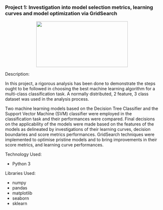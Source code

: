 
### Project 1: Investigation into model selection metrics, learning curves and model optimization via GridSearch

<p align="center">
    <img width="300" height="150"
         src="https://i.ibb.co/J7HDTC1/image.jpg">
</p>

Description:

In this project, a rigorous analysis has been done to demonstrate 
the steps ought to be followed in choosing the best machine 
learning algorithm for a multi-class classification task. A 
normally distributed, 2 feature, 3 class dataset was used in the 
analysis process.

Two machine learning models based on the Decision Tree Classifier 
and the Support Vector Machine (SVM) classifier were employed in 
the classification task and their performances were compared. 
Final decisions on the applicability of the models were made based 
on the features of the models as delineated by investigations of 
their learning curves, decision boundaries and score metrics 
performances. GridSearch techniques were implemented to optimise 
pristine models and to bring improvements in their score metrics, 
and learning curve performances.
  
  
  Technology Used:
  * Python 3
  
  Libraries Used:
  * numpy
  * pandas
  * matplotlib
  * seaborn
  * sklearn